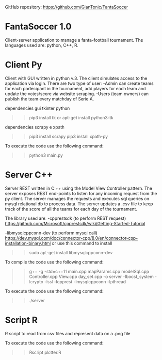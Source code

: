 GitHub repository:
https://github.com/GianTonic/FantaSoccer

# FantaSoccer 1.0
Client-server application to manage a fanta-football tournament. The languages used are: python, C++, R.

# Client Py
Client with GUI written in python v.3.
The client simulates access to the application via login. There are two type of user: 
-Admin can create teams for each partecipant in the tournament, add players for each team and update the votes/score via website scraping.
-Users (team owners) can publish the team every matchday of Serie A.

dependencies gui tkinter python
>>pip3 install tk
or
>>apt-get install python3-tk 

dependencies scrapy e xpath
>>pip3 install scrapy
>>pip3 install xpath-py

To execute the code use the following command:
>>python3 main.py

# Server C++
Server REST written in C ++ using the Model View Controller pattern. The server exposes REST end-points to listen for any incoming request from the py client. The server manages the requests and executes sql queries on mysql relational db to process data. 
The server updates a .csv file to keep track of the score of all the teams for each day of the tournament.

The library used are:
-cpprestsdk (to perform REST request)
https://github.com/Microsoft/cpprestsdk/wiki/Getting-Started-Tutorial

-libmysqlcppconn-dev (to perform mysql call)
https://dev.mysql.com/doc/connector-cpp/8.0/en/connector-cpp-installation-binary.html 
or use this command to install 
>>sudo apt-get install libmysqlcppconn-dev

To compile the code use the following command:
>>g++ -g -std=c++11 main.cpp mapParams.cpp  modelSql.cpp Controller.cpp View.cpp day_set.cpp -o server -lboost_system -lcrypto -lssl -lcpprest -lmysqlcppconn -lpthread

To execute the code use the following command:
>>./server

# Script R
R script to read from csv files and represent data on a .png file

To execute the code use the following command:
>> Rscript plotter.R



